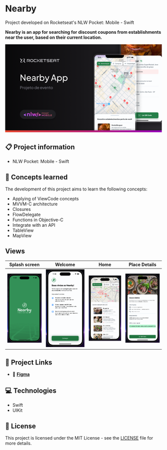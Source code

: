 # Nearby

Project developed on Rocketseat's NLW Pocket: Mobile - Swift

**Nearby is an app for searching for discount coupons from establishments near the user, based on their current location.**

![Nearby project cover](./.github/screenshot.png)

## 📋 Project information

- NLW Pocket: Mobile - Swift

## 🧠 Concepts learned

The development of this project aims to learn the following concepts:

- Applying of ViewCode concepts
- MVVM-C architecture
- Closures
- FlowDelegate
- Functions in Objective-C
- Integrate with an API
- TableView
- MapView

## Views

| Splash screen                                           | Welcome                                           | Home                                        | Place Details                                      |
| ------------------------------------------------------- | ------------------------------------------------- | ------------------------------------------- | -------------------------------------------------- |
| ![Splash screen screenshot](./.github/splashscreen.png) | ![Welcome view screenshot](./.github/welcome.png) | ![Home view screenshot](./.github/home.png) | ![Place details screenshot](./.github/details.png) |

## 🔗 Project Links

- 🎨 [**Figma**](https://www.figma.com/community/file/1448070647757721748)

## 💻 Technologies

- Swift
- UIKit

## 📄 License

This project is licensed under the MIT License - see the [LICENSE](./LICENSE) file for more details.
